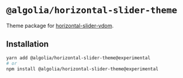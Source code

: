 # `@algolia/horizontal-slider-theme`

Theme package for [horizontal-slider-vdom](https://github.com/algolia/ui-components).

## Installation

```sh
yarn add @algolia/horizontal-slider-theme@experimental
# or
npm install @algolia/horizontal-slider-theme@experimental
```
